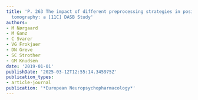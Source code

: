 ```yaml
---
title: 'P. 263 The impact of different preprocessing strategies in positron emission
  tomography: a [11C] DASB Study'
authors:
- M Nørgaard
- M Ganz
- C Svarer
- VG Frokjaer
- DN Greve
- SC Strother
- GM Knudsen
date: '2019-01-01'
publishDate: '2025-03-12T12:55:14.345975Z'
publication_types:
- article-journal
publication: '*European Neuropsychopharmacology*'
---
```

